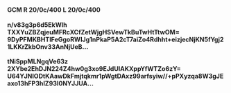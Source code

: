 #### GCM R 20/0c/400 L 20/0c/400
**n/v83g3p6d5EkWlh**<br/>**TXXYuZBZqjeuMFRcXCfZetWjgHSVewTkBuTwHtTtwOM=**<br/>**9DyPFMKBHTIFeGgoRWIJg1nPkaP5A2cT7aiZo4Rdhht+eizjecNjKN5fYgj21LKKrZkbOnv33AnNjUeB...**<br/><br/>
**tNiSppMLNgqVe63z**<br/>**2XYbe2EhDJN224Z4hw0g3xo9EJdUlAKXppYfWTZo6zY=**<br/>**U64YJNIODtKAawDkFmjtqkmr1pWgtDAxz99arfsyiw//+pPXyzqa8W3gJEaxo13hFP3hIZ93I0NYJJUA...**